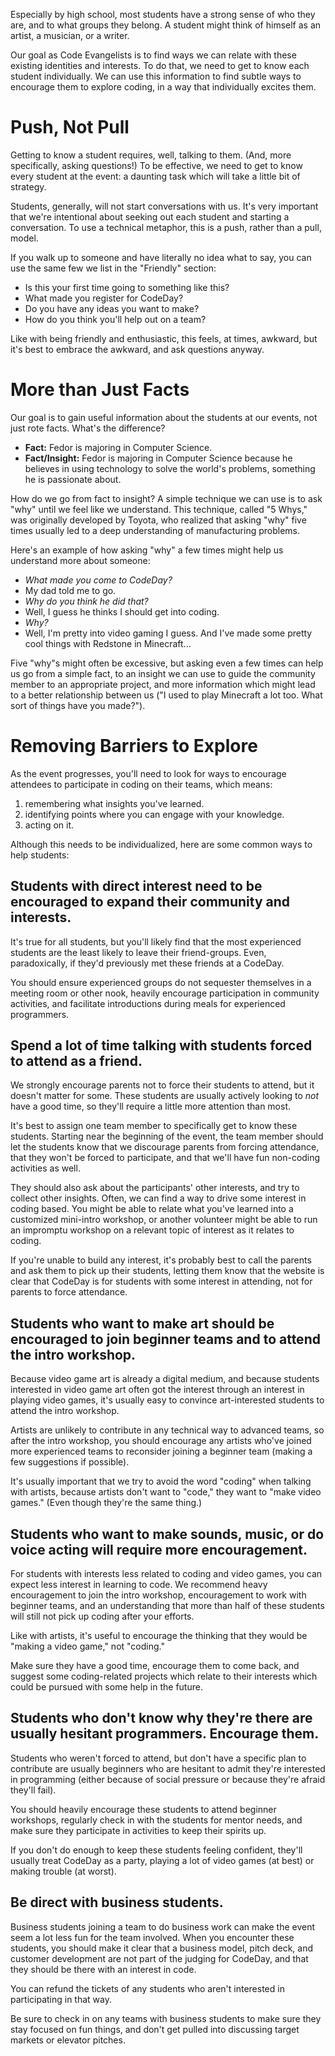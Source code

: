 Especially by high school, most students have a strong sense of who they are, and to what groups they belong. A student
might think of himself as an artist, a musician, or a writer.

Our goal as Code Evangelists is to find ways we can relate with these existing identities and interests. To do that,
we need to get to know each student individually. We can use this information to find subtle ways to encourage them
to explore coding, in a way that individually excites them.

# Push, Not Pull

Getting to know a student requires, well, talking to them. (And, more specifically, asking questions!) To be effective,
we need to get to know every student at the event: a daunting task which will take a little bit of strategy.

Students, generally, will not start conversations with us. It's very important that we're intentional about seeking
out each student and starting a conversation. To use a technical metaphor, this is a push, rather than a pull, model.

If you walk up to someone and have literally no idea what to say, you can use the same few we list in the "Friendly"
section:

- Is this your first time going to something like this?
- What made you register for CodeDay?
- Do you have any ideas you want to make?
- How do you think you'll help out on a team?

Like with being friendly and enthusiastic, this feels, at times, awkward, but it's best to embrace the awkward, and
ask questions anyway.


# More than Just Facts

Our goal is to gain useful information about the students at our events, not just rote facts. What's the difference?

- **Fact:** Fedor is majoring in Computer Science.
- **Fact/Insight:** Fedor is majoring in Computer Science because he believes in using technology to solve the world's
  problems, something he is passionate about.

How do we go from fact to insight? A simple technique we can use is to ask "why" until we feel like we understand. This
technique, called "5 Whys," was originally developed by Toyota, who realized that asking "why" five times usually
led to a deep understanding of manufacturing problems.

Here's an example of how asking "why" a few times might help us understand more about someone:

- _What made you come to CodeDay?_
- My dad told me to go.
- _Why do you think he did that?_
- Well, I guess he thinks I should get into coding.
- _Why?_
- Well, I'm pretty into video gaming I guess. And I've made some pretty cool things with Redstone in Minecraft...

Five "why"s might often be excessive, but asking even a few times can help us go from a simple fact, to an insight we
can use to guide the community member to an appropriate project, and more information which might lead to a better
relationship between us ("I used to play Minecraft a lot too. What sort of things have you made?").


# Removing Barriers to Explore

As the event progresses, you'll need to look for ways to encourage attendees to participate in coding on their teams,
which means:

1. remembering what insights you've learned.
2. identifying points where you can engage with your knowledge.
3. acting on it.

Although this needs to be individualized, here are some common ways to help students:

## Students with direct interest need to be encouraged to expand their community and interests.

It's true for all students, but you'll likely find that the most experienced students are the least likely to leave
their friend-groups. Even, paradoxically, if they'd previously met these friends at a CodeDay.

You should ensure experienced groups do not sequester themselves in a meeting room or other nook, heavily encourage
participation in community activities, and facilitate introductions during meals for experienced programmers.

## Spend a lot of time talking with students forced to attend as a friend.

We strongly encourage parents not to force their students to attend, but it doesn't matter for some. These students are
usually actively looking to _not_ have a good time, so they'll require a little more attention than most.

It's best to assign one team member to specifically get to know these students. Starting near the beginning of the
event, the team member should let the students know that we discourage parents from forcing attendance, that they won't
be forced to participate, and that we'll have fun non-coding activities as well.

They should also ask about the participants' other interests, and try to collect other insights. Often, we can find a
way to drive some interest in coding based. You might be able to relate what you've learned into a customized mini-intro
workshop, or another volunteer might be able to run an impromptu workshop on a relevant topic of interest as it relates
to coding.

If you're unable to build any interest, it's probably best to call the parents and ask them to pick up their students,
letting them know that the website is clear that CodeDay is for students with some interest in attending, not for
parents to force attendance.

## Students who want to make art should be encouraged to join beginner teams and to attend the intro workshop.

Because video game art is already a digital medium, and because students interested in video game art often got the
interest through an interest in playing video games, it's usually easy to convince art-interested students to attend the
intro workshop.

Artists are unlikely to contribute in any technical way to advanced teams, so after the intro workshop, you should
encourage any artists who've joined more experienced teams to reconsider joining a beginner team (making a few
suggestions if possible).

It's usually important that we try to avoid the word "coding" when talking with artists, because artists don't want to
"code," they want to "make video games." (Even though they're the same thing.)

## Students who want to make sounds, music, or do voice acting will require more encouragement.

For students with interests less related to coding and video games, you can expect less interest in learning to code.
We recommend heavy encouragement to join the intro workshop, encouragement to work with beginner teams, and an
understanding that more than half of these students will still not pick up coding after your efforts.

Like with artists, it's useful to encourage the thinking that they would be "making a video game," not "coding."

Make sure they have a good time, encourage them to come back, and suggest some coding-related projects which relate to
their interests which could be pursued with some help in the future.

## Students who don't know why they're there are usually hesitant programmers. Encourage them.

Students who weren't forced to attend, but don't have a specific plan to contribute are usually beginners who are
hesitant to admit they're interested in programming (either because of social pressure or because they're afraid they'll
fail).

You should heavily encourage these students to attend beginner workshops, regularly check in with the students for
mentor needs, and make sure they participate in activities to keep their spirits up.

If you don't do enough to keep these students feeling confident, they'll usually treat CodeDay as a party, playing a
lot of video games (at best) or making trouble (at worst).

## Be direct with business students.

Business students joining a team to do business work can make the event seem a lot less fun for the team involved. When
you encounter these students, you should make it clear that a business model, pitch deck, and customer development are
not part of the judging for CodeDay, and that they should be there with an interest in code.

You can refund the tickets of any students who aren't interested in participating in that way.

Be sure to check in on any teams with business students to make sure they stay focused on fun things, and don't get
pulled into discussing target markets or elevator pitches.
